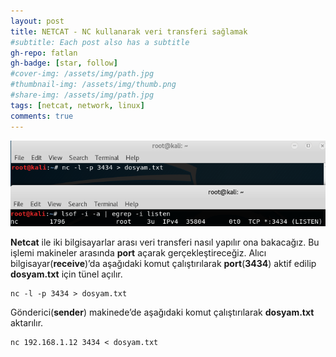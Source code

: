 ```yaml
---
layout: post
title: NETCAT - NC kullanarak veri transferi sağlamak
#subtitle: Each post also has a subtitle
gh-repo: fatlan
gh-badge: [star, follow]
#cover-img: /assets/img/path.jpg
#thumbnail-img: /assets/img/thumb.png
#share-img: /assets/img/path.jpg
tags: [netcat, network, linux]
comments: true
---
```

![Crepe](/assets/img/netcat-veri-trans/netcat-tran01.png)

**Netcat** ile iki bilgisayarlar arası veri transferi nasıl yapılır ona bakacağız. Bu işlemi makineler arasında **port** açarak gerçekleştireceğiz.
Alıcı bilgisayar(**receive**)’da aşağıdaki komut çalıştırılarak **port**(**3434**) aktif edilip **dosyam.txt** için tünel açılır.

~~~
nc -l -p 3434 > dosyam.txt
~~~

Gönderici(**sender**) makinede’de aşağıdaki komut çalıştırılarak **dosyam.txt** aktarılır.

~~~
nc 192.168.1.12 3434 < dosyam.txt
~~~